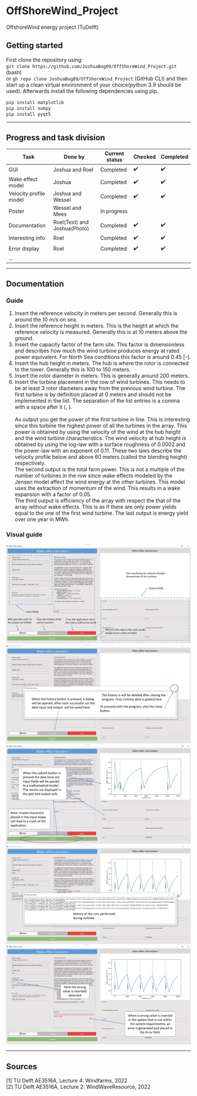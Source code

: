 # OffShoreWind_Project
OffshoreWind energy project (TuDelft)

## Getting started
First clone the repository using: <br>
``git clone https://github.com/JoshuaBog09/OffShoreWind_Project.git`` (bash)<br>
or ``gh repo clone JoshuaBog09/OffShoreWind_Project`` (GitHub CLI) and then start up a clean virtual environment of your choice(python 3.9 should be used). Afterwards install the following dependencies using pip.<br>
```
pip install matplotlib
pip install numpy
pip install pyqt5
```


___
## Progress and task division
| Task                   | Done by                      | Current status | Checked               | Completed            | 
|------------------------|------------------------------|----------------|-----------------------|----------------------|
| GUI                    | Joshua and Roel              | Completed      | :heavy_check_mark:    | :heavy_check_mark:   |
| Wake effect model      | Joshua                       | Completed      | :heavy_check_mark:    | :heavy_check_mark:   |
| Velocity profile model | Joshua and Wessel            | Completed      | :heavy_check_mark:    | :heavy_check_mark:   |
| Poster                 | Wessel and Mees              | In progress    |                       |                      |
| Documentation          | Roel(Text) and Joshua(Photo) | Completed      | :heavy_check_mark:    | :heavy_check_mark:   | 
| Interesting info       | Roel                         | Completed      | :heavy_check_mark:    | :heavy_check_mark:   |
| Error display          | Roel                         | Completed      | :heavy_check_mark:    | :heavy_check_mark:   |  
| ...                    |                              |                |                       |                      |
___

## Documentation

### Guide

1. Insert the reference velocity in meters per second. Generally this is around the 10 m/s on sea.
2. Insert the reference height in meters. This is the height at which the reference velocity is measured. Generally this 
is at 10 meters above the ground.
3. Insert the capacity factor of the farm site. This factor is dimensionless and describes how much the wind turbine 
produces energy at rated power equivalent. For North Sea conditions this factor is around 0.45 [-].
4. Insert the hub height in meters. The hub is where the rotor is connected to the tower. Generally this is 100 to 150 
meters.
5. Insert the rotor diameter in meters. This is generally around 200 meters.
6. Insert the turbine placement in the row of wind turbines. This needs to be at least 3 rotor diameters away from the 
previous wind turbine. The first turbine is by definition placed at 0 meters and should not be implemented in the 
list. The separation of the list entries is a comma with a space after it (, ). 
<br><br>
As output you get the power of the first turbine in line. This is interesting since this turbine the highest power of 
all the turbines in the array. This power is obtained by using the velocity of the wind at the hub height and the wind 
turbine characteristics. The wind velocity at hub height is obtained by using the log-law with a surface roughness of 
0.0002 and the power-law with an exponent of 0.11. These two laws describe the velocity profile below and above 60 
meters (called the blending height) respectively.
<br>The second output is the total farm power. This is not a multiple of the number of 
turbines in the row since wake effects modeled by the Jensen model affect the wind energy at the other turbines. This 
model uses the extraction of momentum of the wind. This results in a wake expansion with a factor of 0.05. 
<br>The third output is efficiency of the array with respect the that of the array without wake effects. This is as if 
there are only power yields equal to the one of the first wind turbine. 
The last output is energy yield over one year in MWh. <br>

### Visual guide
![Mainwindow without inputs](./docs_images/main(NoInput).jpg)
![History dialog](./docs_images/history(NoData).jpg)
![Mainwindow with inputs](./docs_images/main(Input).jpg)
![History dialog with data](./docs_images/history(Data).jpg)
![Mainwindow with error](./docs_images/main(Error).jpg)


---
## Sources
[1] TU Delft AE3516A, Lecture 4: Windfarms, 2022<br>
[2] TU Delft AE3516A, Lecture 2: WindWaveResource, 2022<br>
